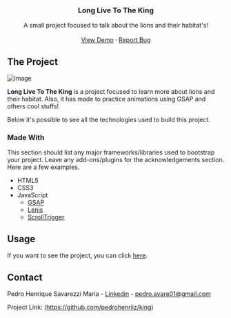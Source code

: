 <div align="center">
  <h3 align="center">Long Live To The King</h3>

  <p align="center">
    A small project focused to talk about the lions and their habitat's!
    <br />
    <br />
    <a href="pedrohenriiz.github.io/king">View Demo</a>
    ·
    <a href="https://github.com/pedrohenriiz/king/issues">Report Bug</a>
  </p>
</div>

## The Project
![image](https://github.com/pedrohenriiz/king/assets/56472003/1a0e67e1-ac81-4e19-91e0-434c01ad4bb9)

**Long Live To The King** is a project focused to learn more about lions and their habitat. Also, it has made to practice animations using GSAP and others cool stuffs!

Below it's possible to see all the technologies used to build this project.

### Made With

This section should list any major frameworks/libraries used to bootstrap your project. Leave any add-ons/plugins for the acknowledgements section. Here are a few examples.

* HTML5
* CSS3
* JavaScript
  * [GSAP](https://gsap.com/)
  * [Lenis](https://lenis.studiofreight.com/)
  * [ScrollTrigger ](https://gsap.com/scroll/)

## Usage

If you want to see the project, you can click [here](https://pedrohenriiz.github.io/king/).

## Contact

Pedro Henrique Savarezzi Maria - [Linkedin](https://www.linkedin.com/in/pedro-henrique-savarezzi-maria-0140151ab/) - pedro.avare01@gmail.com

Project Link: (https://github.com/pedrohenriiz/king)
